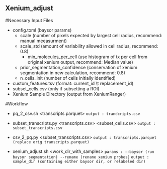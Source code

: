 ## Xenium_adjust

#Necessary Input Files

- config.toml (baysor params)
	- scale (number of pixels expected by largest cell radius, recommend: manual meeasurment)
	- scale_std (amount of variability allowed in cell radius, recommend: 0.8)
        - min_molecules_per_cell (use histogram of tx per cell from original xenium output, recommend: Median value)  
	- prior_segmentation_confidence (conservation of xenium segmentation in new calculation, recommend: 0.8)
	- n_cells_init (number of cells initially identified)
- custom_features.tsv (format: current_id \t replacement_id)
- subset_cells.csv (only if subsetting a ROI) 
- Xenium Sample Directory (output from XeniumRanger)

#Workflow

- pq_2_csv.sh <transcripts.parquet>
	`output : trandcripts.csv`

- subset_transcripts.py <transcripts.csv> <subset_cells.csv>
	`output : subset_transcripts.csv`

- csv_2_pq.py <subset_transcripts.csv>
	`output : transcripts.parquet (replace orig transcripts.parquet)`

- xenium_adjust.sh <work_dir_with_samples>
	`params : --baysor (run baysor segmentation) --rename (rename xenium probes)`
	`output : sample_dir (containing either baysor dir, or relabeled dir)` 
